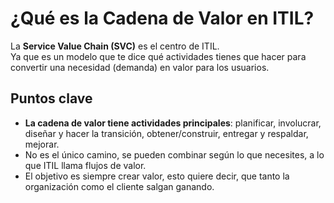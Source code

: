 # ¿Qué es la Cadena de Valor en ITIL?

La **Service Value Chain (SVC)** es el centro de ITIL.  
Ya que es un modelo que te dice qué actividades tienes que hacer para convertir una necesidad (demanda) en valor para los usuarios.

## Puntos clave
- **La cadena de valor tiene actividades principales**: planificar, involucrar, diseñar y hacer la transición, obtener/construir, entregar y respaldar, mejorar.
- No es el único camino, se pueden combinar según lo que necesites, a lo que ITIL llama flujos de valor.
- El objetivo es siempre crear valor, esto quiere decir, que tanto la organización como el cliente salgan ganando.
